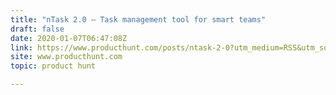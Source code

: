 ```yaml
---
title: "nTask 2.0 — Task management tool for smart teams"
draft: false
date: 2020-01-07T06:47:08Z
link: https://www.producthunt.com/posts/ntask-2-0?utm_medium=RSS&utm_source=hune
site: www.producthunt.com
topic: product hunt  

---
```

